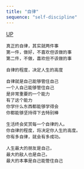 ```yaml
---
title: "自律"
sequence: "self-discipline"
---
```


[UP](/thyself/thyself-home.html)

```text
真正的自律，其实就两件事
第一件，做好，不喜欢但该做的事
第二件，不做，喜欢但不该做的事
```

```text
自律的程度，决定人生的高度

自律就是自己能够管住自己
一个人自己能够管住自己
是非常重要的一个能力
有了这个能力
你学什么东西都能够学得会
你都能够坚持得下去特别棒

生活终会奖赏每一个自律的人。
你自律的程度，将决定你人生的高度。
你有多自律，就会有多成功。

人生最大的朋友是自己，
最大的敌人也是自己，
最大的本事是自己能管住自己
```



